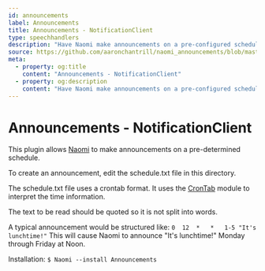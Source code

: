 ```yaml
---
id: announcements
label: Announcements
title: Announcements - NotificationClient
type: speechhandlers
description: "Have Naomi make announcements on a pre-configured schedule"
source: https://github.com/aaronchantrill/naomi_announcements/blob/master/readme.md
meta:
  - property: og:title
    content: "Announcements - NotificationClient"
  - property: og:description
    content: "Have Naomi make announcements on a pre-configured schedule"
---
```


# Announcements - NotificationClient

This plugin allows [Naomi](https://projectnaomi.com) to make announcements on a pre-determined schedule.

To create an announcement, edit the schedule.txt file in this directory.

The schedule.txt file uses a crontab format. It uses the [CronTab](https://pypi.org/project/crontab/)
module to interpret the time information.

The text to be read should be quoted so it is not split into words.

A typical announcement would be structured like:
`0  12  *   *   1-5 "It's lunchtime!"`
This will cause Naomi to announce "It's lunchtime!" Monday through Friday at Noon.

Installation:
`$ Naomi --install Announcements`

<EditPageLink/>
